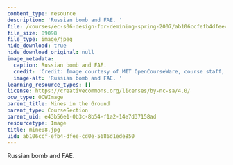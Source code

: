```yaml
---
content_type: resource
description: 'Russian bomb and FAE. '
file: /courses/ec-s06-design-for-demining-spring-2007/ab106ccfefb4dfeecd0e5686d1ede850_mine08.jpg
file_size: 89098
file_type: image/jpeg
hide_download: true
hide_download_original: null
image_metadata:
  caption: Russian bomb and FAE.
  credit: 'Credit: Image courtesy of MIT OpenCourseWare, course staff, and students.'
  image-alt: 'Russian bomb and FAE. '
learning_resource_types: []
license: https://creativecommons.org/licenses/by-nc-sa/4.0/
ocw_type: OCWImage
parent_title: Mines in the Ground
parent_type: CourseSection
parent_uid: e43b56e1-0b3c-8b54-f1a2-14e7d37158ad
resourcetype: Image
title: mine08.jpg
uid: ab106ccf-efb4-dfee-cd0e-5686d1ede850
---
```

Russian bomb and FAE. 